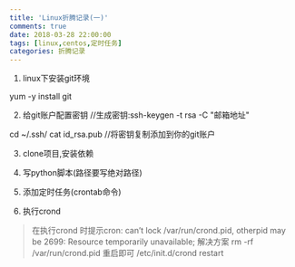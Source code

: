 ```yaml
---
title: 'Linux折腾记录(一)'
comments: true
date: 2018-03-28 22:00:00
tags: [linux,centos,定时任务]
categories: 折腾记录
---
```

1. linux下安装git环境

  yum -y install git

2. 给git账户配置密钥 //生成密钥:ssh-keygen -t rsa -C "邮箱地址"

  cd ~/.ssh/
  cat id_rsa.pub   //将密钥复制添加到你的git账户

3. clone项目,安装依赖

4. 写python脚本(路径要写绝对路径)

5. 添加定时任务(crontab命令)

6. 执行crond

> 在执行crond 时提示cron: can’t lock /var/run/crond.pid, otherpid may be 2699: Resource temporarily unavailable;
> 解决方案 rm -rf /var/run/crond.pid 
> 重启即可 /etc/init.d/crond restart   
